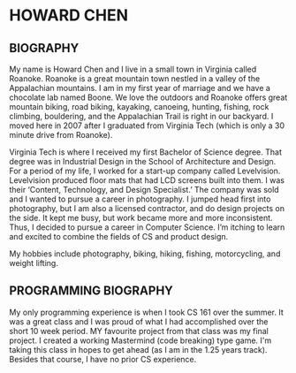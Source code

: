 # HOWARD CHEN

## BIOGRAPHY

My name is Howard Chen and I live in a small town in Virginia called Roanoke. Roanoke is a great mountain town nestled in a valley
of the Appalachian mountains. I am in my first year of marriage and we have a chocolate lab named Boone.  We love the outdoors and 
Roanoke offers great mountain biking, road biking, kayaking, canoeing, hunting, fishing, rock climbing, bouldering, and the 
Appalachian Trail is right in our backyard. I moved here in 2007 after I graduated from Virginia Tech (which is only a 30 minute
drive from Roanoke). 

Virginia Tech is where I received my first Bachelor of Science degree. That degree was in Industrial Design in the School of 
Architecture and Design. For a period of my life, I worked for a start-up company called Levelvision. Levelvision produced floor 
mats that had LCD screens built into them. I was their ‘Content, Technology, and Design Specialist.’ The company was sold and I
wanted to pursue a career in photography. I jumped head first into photography, but I am also a licensed contractor, and do design
projects on the side. It kept me busy, but work became more and more inconsistent. Thus, I decided to pursue a career in Computer
Science. I’m itching to learn and excited to combine the fields of CS and product design.

My hobbies include photography, biking, hiking, fishing, motorcycling, and weight lifting.

## PROGRAMMING BIOGRAPHY
My only programming experience is when I took CS 161 over the summer. It was a great class and I was proud of what I had 
accomplished over the short 10 week period. MY favourite project from that class was my final project. I created a working
Mastermind (code breaking) type game. I'm taking this class in hopes to get ahead (as I am in the 1.25 years track). Besides that course, I have no prior CS experience.





